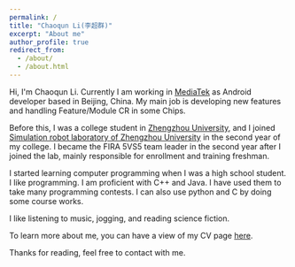 ```yaml
---
permalink: /
title: "Chaoqun Li(李超群)"
excerpt: "About me"
author_profile: true
redirect_from: 
  - /about/
  - /about.html
---
```

Hi, I'm Chaoqun Li. Currently I am working in [MediaTek](https://www.mediatek.com/) as Android developer based in Beijing, China. My main job is developing new features and handling Feature/Module CR in some Chips.

Before this, I was a college student in [Zhengzhou University](http://english.zzu.edu.cn/), 
and I joined [Simulation robot laboratory of Zhengzhou University](http://xg.zzu.edu.cn/kytd/1521293776735.jhtml) in the second year of my college.
I became the FIRA 5VS5 team leader in the second year after I joined the lab, mainly responsible for enrollment and training freshman.

I started learning computer programming when I was a high school student. I like programming. I am proficient with C++ and Java. I have used them to take many programming contests. I can also use python and C by doing some course works.

I like listening to music, jogging, and reading science fiction.

To learn more about me, you can have a view of my CV page [here](https://www.keparal.cn/cv/).


Thanks for reading, feel free to contact with me.
